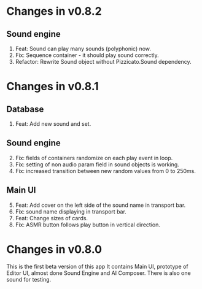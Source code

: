 # Changes in v0.8.2

## Sound engine

1. Feat: Sound can play many sounds (polyphonic) now.
2. Fix: Sequence container - it should play sound correctly.
3. Refactor: Rewrite Sound object without Pizzicato.Sound dependency.

# Changes in v0.8.1

## Database

1. Feat: Add new sound and set.

## Sound engine

2. Fix: fields of containers randomize on each play event in loop.
3. Fix: setting of non audio param field in sound objects is working.
4. Fix: increased transition between new random values from 0 to 250ms.

## Main UI

5. Feat: Add cover on the left side of the sound name in transport bar.
6. Fix: sound name displaying in transport bar.
7. Feat: Change sizes of cards.
8. Fix: ASMR button follows play button in vertical direction.

# Changes in v0.8.0

This is the first beta version of this app It contains Main UI, prototype of Editor UI, almost done Sound Engine and AI Composer. There is also one sound for testing.
